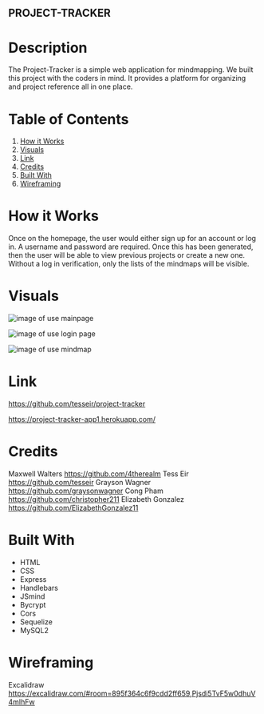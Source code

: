 ## PROJECT-TRACKER

# Description

The Project-Tracker is a simple web application for mindmapping. 
We built this project with the coders in mind. It provides a platform for organizing and project reference all in one place. 

# Table of Contents
1. [How it Works](#How-it-Works)
2. [Visuals](#visuals)
3. [Link](#link)
4. [Credits](#credits)
5. [Built With](#built-with)
6. [Wireframing](#wireframing)

# How it Works

Once on the homepage, the user would either sign up for an account or log in. A username and password are required. Once this has been generated, then the user will be able to view previous projects or create a new one. Without a log in verification, only the lists of the mindmaps will be visible. 

# Visuals

![image of use](https://raw.githubusercontent.com/tesseir/project-tracker/main/assets/Capture.PNG1.PNG)
mainpage

![image of use](https://raw.githubusercontent.com/tesseir/project-tracker/main/assets/Capture.PNG2.PNG)
login page

![image of use](https://raw.githubusercontent.com/tesseir/project-tracker/main/assets/Capture.PNG3.PNG)
mindmap


# Link

https://github.com/tesseir/project-tracker

https://project-tracker-app1.herokuapp.com/

# Credits

Maxwell Walters https://github.com/4therealm
Tess Eir https://github.com/tesseir
Grayson Wagner https://github.com/graysonwagner
Cong Pham https://github.com/christopher211
Elizabeth Gonzalez https://github.com/ElizabethGonzalez11

# Built With

* HTML
* CSS
* Express
* Handlebars
* JSmind
* Bycrypt
* Cors
* Sequelize
* MySQL2

# Wireframing

Excalidraw https://excalidraw.com/#room=895f364c6f9cdd2ff659,Pjsdi5TvF5w0dhuV4mIhFw



